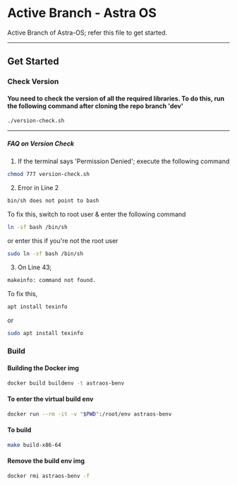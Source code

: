 # Active Branch - Astra OS
Active Branch of Astra-OS; refer this file to get started.


---
##    Get Started
###   Check Version 
####  You need to check the version of all the required libraries. To do this, run the following command after cloning the repo branch 'dev'

```bash 
./version-check.sh
```
---
##### FAQ on Version Check
1. If the terminal says 'Permission Denied';
execute the following command 

```bash
chmod 777 version-check.sh
```
2. Error in Line 2 

```bash 
bin/sh does not point to bash
```
To fix this, switch to root user & enter the following command

```bash 
ln -sf bash /bin/sh
```
or enter this if you're not the root user

```bash 
sudo ln -sf bash /bin/sh
```

3. On Line 43; 

```bash
makeinfo: command not found.
```

To fix this,

```bash
apt install texinfo
```
or 
```bash 
sudo apt install texinfo
``` 


### Build 
#### Building the Docker img 
```bash
docker build buildenv -t astraos-benv 
```

#### To enter the virtual build env
```bash 
docker run --rm -it -v "$PWD":/root/env astraos-benv
```

#### To build
```bash 
make build-x86-64
```

#### Remove the build env img 
```bash 
docker rmi astraos-benv -f
```

